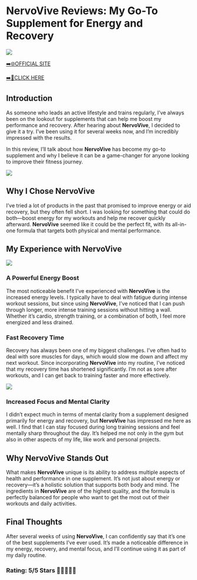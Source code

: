 # **NervoVive Reviews**: My Go-To Supplement for Energy and Recovery

[![](https://static.vecteezy.com/system/resources/thumbnails/019/896/014/small/buy-now-gradient-button-with-cart-symbol-buy-now-illustration-png.png)](https://edetoop.top/lander/sugarpreland-1/nervovive.html) 

[➡️🌐OFFICIAL SITE](https://edetoop.top/lander/sugarpreland-1/nervovive.html) 

[➡️🔗CLICK HERE](https://edetoop.top/lander/sugarpreland-1/nervovive.html) 


## Introduction

As someone who leads an active lifestyle and trains regularly, I’ve always been on the lookout for supplements that can help me boost my performance and recovery. After hearing about **NervoVive**, I decided to give it a try. I’ve been using it for several weeks now, and I’m incredibly impressed with the results.

In this review, I’ll talk about how **NervoVive** has become my go-to supplement and why I believe it can be a game-changer for anyone looking to improve their fitness journey.

[![](https://wallpapers.com/images/hd/red-order-now-button-udg4jcj4arvn8b0n-2.png)](https://edetoop.top/lander/sugarpreland-1/nervovive.html)  

## Why I Chose **NervoVive**

I’ve tried a lot of products in the past that promised to improve energy or aid recovery, but they often fell short. I was looking for something that could do both—boost energy for my workouts and help me recover quickly afterward. **NervoVive** seemed like it could be the perfect fit, with its all-in-one formula that targets both physical and mental performance.

## My Experience with **NervoVive**

[![](https://static.vecteezy.com/system/resources/thumbnails/019/896/014/small/buy-now-gradient-button-with-cart-symbol-buy-now-illustration-png.png)](https://edetoop.top/lander/sugarpreland-1/nervovive.html)

### A Powerful Energy Boost

The most noticeable benefit I’ve experienced with **NervoVive** is the increased energy levels. I typically have to deal with fatigue during intense workout sessions, but since using **NervoVive**, I’ve noticed that I can push through longer, more intense training sessions without hitting a wall. Whether it’s cardio, strength training, or a combination of both, I feel more energized and less drained.

### Fast Recovery Time

Recovery has always been one of my biggest challenges. I’ve often had to deal with sore muscles for days, which would slow me down and affect my next workout. Since incorporating **NervoVive** into my routine, I’ve noticed that my recovery time has shortened significantly. I’m not as sore after workouts, and I can get back to training faster and more effectively.

[![](https://wallpapers.com/images/hd/red-order-now-button-udg4jcj4arvn8b0n-2.png)](https://edetoop.top/lander/sugarpreland-1/nervovive.html)  

### Increased Focus and Mental Clarity

I didn’t expect much in terms of mental clarity from a supplement designed primarily for energy and recovery, but **NervoVive** has impressed me here as well. I find that I can stay focused during long training sessions and feel mentally sharp throughout the day. It’s helped me not only in the gym but also in other aspects of my life, like work and personal projects.

## Why **NervoVive** Stands Out

What makes **NervoVive** unique is its ability to address multiple aspects of health and performance in one supplement. It’s not just about energy or recovery—it’s a holistic solution that supports both body and mind. The ingredients in **NervoVive** are of the highest quality, and the formula is perfectly balanced for people who want to get the most out of their workouts and daily activities.

## Final Thoughts

After several weeks of using **NervoVive**, I can confidently say that it’s one of the best supplements I’ve ever used. It’s made a noticeable difference in my energy, recovery, and mental focus, and I’ll continue using it as part of my daily routine.

### Rating: 5/5 Stars 🌟🌟🌟🌟🌟
